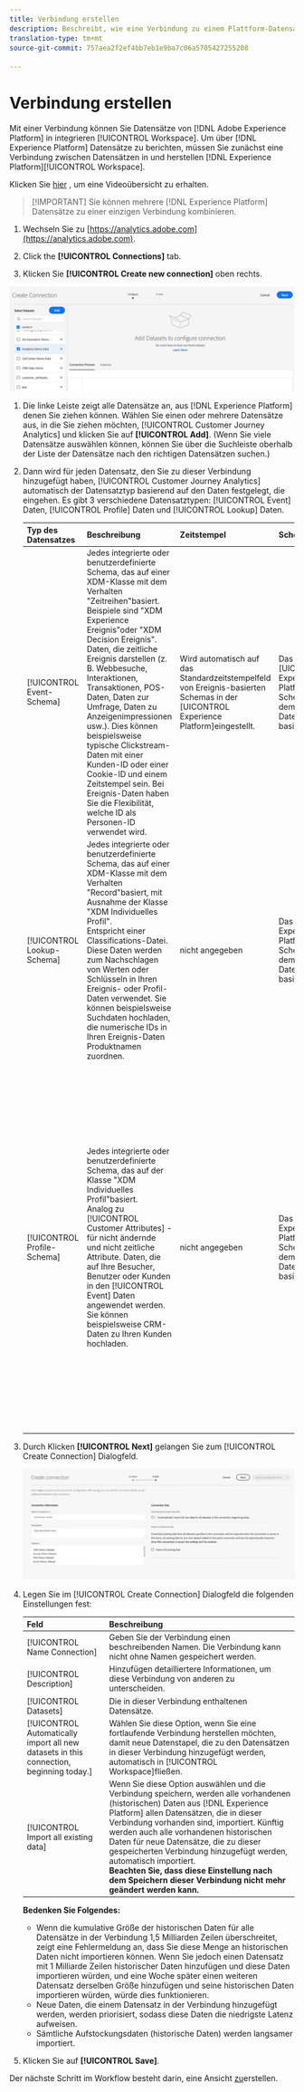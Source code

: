 ```yaml
---
title: Verbindung erstellen
description: Beschreibt, wie eine Verbindung zu einem Plattform-Datensatz in Customer Journey Analytics hergestellt wird.
translation-type: tm+mt
source-git-commit: 757aea2f2ef4bb7eb1e9ba7c06a5705427255208

---
```



# Verbindung erstellen

Mit einer Verbindung können Sie Datensätze von [!DNL Adobe Experience Platform] in integrieren [!UICONTROL Workspace]. Um über [!DNL Experience Platform] Datensätze zu berichten, müssen Sie zunächst eine Verbindung zwischen Datensätzen in und herstellen [!DNL Experience Platform][!UICONTROL Workspace].

Klicken Sie [hier](https://docs.adobe.com/content/help/en/platform-learn/tutorials/cja/connecting-customer-journey-analytics-to-data-sources-in-platform.html) , um eine Videoübersicht zu erhalten.

>[!IMPORTANT] Sie können mehrere [!DNL Experience Platform] Datensätze zu einer einzigen Verbindung kombinieren.

1. Wechseln Sie zu [https://analytics.adobe.com](https://analytics.adobe.com).

1. Click the **[!UICONTROL Connections]** tab.

1. Klicken Sie **[!UICONTROL Create new connection]** oben rechts.

![Verbindung herstellen](assets/create-connection.png)

1. Die linke Leiste zeigt alle Datensätze an, aus [!DNL Experience Platform] denen Sie ziehen können. Wählen Sie einen oder mehrere Datensätze aus, in die Sie ziehen möchten, [!UICONTROL Customer Journey Analytics] und klicken Sie auf **[!UICONTROL Add]**. (Wenn Sie viele Datensätze auswählen können, können Sie über die Suchleiste oberhalb der Liste der Datensätze nach den richtigen Datensätzen suchen.)

1. Dann wird für jeden Datensatz, den Sie zu dieser Verbindung hinzugefügt haben, [!UICONTROL Customer Journey Analytics] automatisch der Datensatztyp basierend auf den Daten festgelegt, die eingehen. Es gibt 3 verschiedene Datensatztypen: [!UICONTROL Event] Daten, [!UICONTROL Profile] Daten und [!UICONTROL Lookup] Daten.

   | Typ des Datensatzes | Beschreibung | Zeitstempel | Schema | Personen-ID |
   |---|---|---|---|---|
   | [!UICONTROL Event-Schema] | Jedes integrierte oder benutzerdefinierte Schema, das auf einer XDM-Klasse mit dem Verhalten &quot;Zeitreihen&quot;basiert. Beispiele sind &quot;XDM Experience Ereignis&quot;oder &quot;XDM Decision Ereignis&quot;. <br>Daten, die zeitliche Ereignis darstellen (z. B. Webbesuche, Interaktionen, Transaktionen, POS-Daten, Daten zur Umfrage, Daten zu Anzeigenimpressionen usw.). Dies können beispielsweise typische Clickstream-Daten mit einer Kunden-ID oder einer Cookie-ID und einem Zeitstempel sein. Bei Ereignis-Daten haben Sie die Flexibilität, welche ID als Personen-ID verwendet wird. | Wird automatisch auf das Standardzeitstempelfeld von Ereignis-basierten Schemas in der [UICONTROL Experience Platform]eingestellt. | Das [UICONTROL Experience Platform] -Schema, auf dem dieser Datensatztyp basiert. | Sie können auswählen, welche Person-ID Sie einbeziehen möchten. Jedes in der Erlebnisplattform definierte DataSet-Schema kann einen eigenen Satz einer oder mehrerer Identitäten definieren und mit einem Identitäts-Namensraum verknüpft sein. Jede dieser Optionen kann als Personen-ID verwendet werden. Beispiele sind Cookie-ID, zugewiesene ID, Benutzer-ID, Rückverfolgungscode usw. |
   | [!UICONTROL Lookup-Schema] | Jedes integrierte oder benutzerdefinierte Schema, das auf einer XDM-Klasse mit dem Verhalten &quot;Record&quot;basiert, mit Ausnahme der Klasse &quot;XDM Individuelles Profil&quot;.<br>Entspricht einer Classifications-Datei. Diese Daten werden zum Nachschlagen von Werten oder Schlüsseln in Ihren Ereignis- oder Profil-Daten verwendet. Sie können beispielsweise Suchdaten hochladen, die numerische IDs in Ihren Ereignis-Daten Produktnamen zuordnen. | nicht angegeben | Das [!DNL Experience Platform] Schema, auf dem dieser Datensatztyp basiert. | nicht angegeben |
   | [!UICONTROL Profile-Schema] | Jedes integrierte oder benutzerdefinierte Schema, das auf der Klasse &quot;XDM Individuelles Profil&quot;basiert. <br>Analog zu [!UICONTROL Customer Attributes] - für nicht ändernde und nicht zeitliche Attribute. Daten, die auf Ihre Besucher, Benutzer oder Kunden in den [!UICONTROL Event] Daten angewendet werden. Sie können beispielsweise CRM-Daten zu Ihren Kunden hochladen. | nicht angegeben | Das [!DNL Experience Platform] Schema, auf dem dieser Datensatztyp basiert. | Sie können auswählen, welche Person-ID Sie einbeziehen möchten. Jeder Datensatz, der in der definiert ist, [!DNL Experience Platform] verfügt über einen eigenen Satz von einer oder mehreren Personen-IDs, wie z. B. Cookie-ID, Stitched ID, Benutzer-ID, Rückverfolgungscode usw.<br>![Person](assets/person-id.png)**IDNote **: Wenn Sie eine Verbindung erstellen, die Datensätze mit unterschiedlichen IDs enthält, wird dies vom Berichte übernommen. Um Datasets wirklich zusammenzuführen, müssen Sie dieselbe Person-ID verwenden. |

1. Durch Klicken **[!UICONTROL Next]** gelangen Sie zum [!UICONTROL Create Connection] Dialogfeld.

   ![Verbindung herstellen](assets/create-connection2.png)

1. Legen Sie im [!UICONTROL Create Connection] Dialogfeld die folgenden Einstellungen fest:

   | Feld | Beschreibung |
   |---|---|
   | [!UICONTROL Name Connection] | Geben Sie der Verbindung einen beschreibenden Namen. Die Verbindung kann nicht ohne Namen gespeichert werden. |
   | [!UICONTROL Description] | Hinzufügen detailliertere Informationen, um diese Verbindung von anderen zu unterscheiden. |
   | [!UICONTROL Datasets] | Die in dieser Verbindung enthaltenen Datensätze. |
   | [!UICONTROL Automatically import all new datasets in this connection, beginning today.] | Wählen Sie diese Option, wenn Sie eine fortlaufende Verbindung herstellen möchten, damit neue Datenstapel, die zu den Datensätzen in dieser Verbindung hinzugefügt werden, automatisch in [!UICONTROL Workspace]fließen. |
   | [!UICONTROL Import all existing data] | Wenn Sie diese Option auswählen und die Verbindung speichern, werden alle vorhandenen (historischen) Daten aus [!DNL Experience Platform] allen Datensätzen, die in dieser Verbindung vorhanden sind, importiert. Künftig werden auch alle vorhandenen historischen Daten für neue Datensätze, die zu dieser gespeicherten Verbindung hinzugefügt werden, automatisch importiert. <br>**Beachten Sie, dass diese Einstellung nach dem Speichern dieser Verbindung nicht mehr geändert werden kann.** |

   **Bedenken Sie Folgendes:**

   * Wenn die kumulative Größe der historischen Daten für alle Datensätze in der Verbindung 1,5 Milliarden Zeilen überschreitet, zeigt eine Fehlermeldung an, dass Sie diese Menge an historischen Daten nicht importieren können. Wenn Sie jedoch einen Datensatz mit 1 Milliarde Zeilen historischer Daten hinzufügen und diese Daten importieren würden, und eine Woche später einen weiteren Datensatz derselben Größe hinzufügen und seine historischen Daten importieren würden, würde dies funktionieren.
   * Neue Daten, die einem Datensatz in der Verbindung hinzugefügt werden, werden priorisiert, sodass diese Daten die niedrigste Latenz aufweisen.
   * Sämtliche Aufstockungsdaten (historische Daten) werden langsamer importiert.

1. Klicken Sie auf **[!UICONTROL Save]**.

Der nächste Schritt im Workflow besteht darin, eine Ansicht [zu](/help/data-views/create-dataview.md)erstellen.
